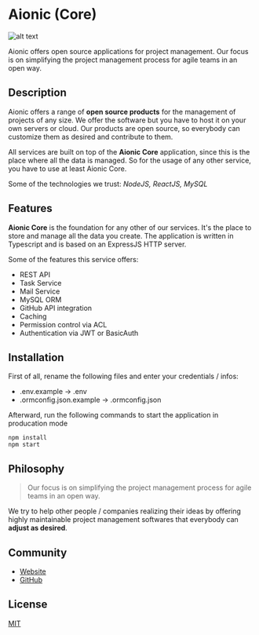 # Aionic (Core)

![alt text](https://avatars0.githubusercontent.com/u/42389304?s=100&v=4 'Aionic Logo')

Aionic offers open source applications for project management. Our focus is on simplifying the project management process for agile teams in an open way.

## Description

Aionic offers a range of **open source products** for the management of projects of any size. We offer the software but you have to host it on your own servers or cloud. Our products are open source, so everybody can customize them as desired and contribute to them.

All services are built on top of the **Aionic Core** application, since this is the place where all the data is managed. So for the usage of any other service, you have to use at least Aionic Core.

Some of the technologies we trust: _NodeJS, ReactJS, MySQL_

## Features

**Aionic Core** is the foundation for any other of our services. It's the place to store and manage all the data you create. The application is written in Typescript and is based on an ExpressJS HTTP server.

Some of the features this service offers:

- REST API
- Task Service
- Mail Service
- MySQL ORM
- GitHub API integration
- Caching
- Permission control via ACL
- Authentication via JWT or BasicAuth

## Installation

First of all, rename the following files and enter your credentials / infos:

- .env.example -> .env
- .ormconfig.json.example -> .ormconfig.json

Afterward, run the following commands to start the application in producation mode

```
npm install
npm start
```

## Philosophy

> Our focus is on simplifying the project management process for agile teams in an open way.

We try to help other people / companies realizing their ideas by offering highly maintainable project management softwares that everybody can **adjust as desired**.

## Community

- [Website](https://aionic.app)
- [GitHub](https://github.com/Aionic-App)

## License

[MIT](https://github.com/Aionic-App/aionic-core/blob/master/LICENSE)
